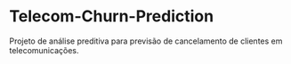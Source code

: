 # Telecom-Churn-Prediction
Projeto de análise preditiva para previsão de cancelamento de clientes em telecomunicações.
